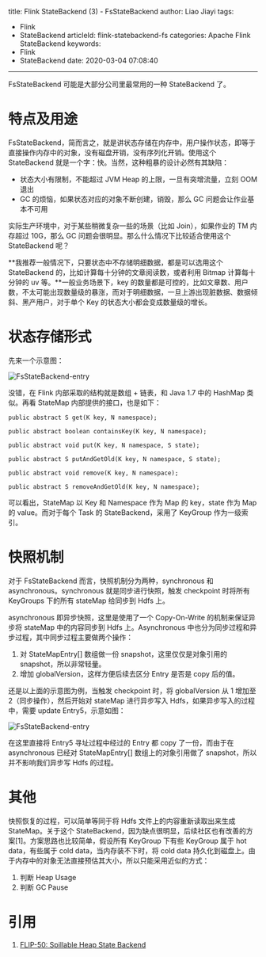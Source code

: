 title: Flink StateBackend (3) - FsStateBackend
author: Liao Jiayi
tags:
  - Flink
  - StateBackend
articleId: flink-statebackend-fs
categories: Apache Flink StateBackend
keywords:
  - Flink
  - StateBackend
date: 2020-03-04 07:08:40
---

FsStateBackend 可能是大部分公司里最常用的一种 StateBackend 了。

# 特点及用途

FsStateBackend，简而言之，就是讲状态存储在内存中，用户操作状态，即等于直接操作内存中的对象，没有磁盘开销，没有序列化开销。使用这个 StateBackend 就是一个字：快。当然，这种粗暴的设计必然有其缺陷：

* 状态大小有限制，不能超过 JVM Heap 的上限，一旦有突增流量，立刻 OOM 退出
* GC 的烦恼，如果状态对应的对象不断创建，销毁，那么 GC 问题会让作业基本不可用

实际生产环境中，对于某些稍微复杂一些的场景（比如 Join），如果作业的 TM 内存超过 10G，那么 GC 问题会很明显。那么什么情况下比较适合使用这个 StateBackend 呢？

**我推荐一般情况下，只要状态中不存储明细数据，都是可以选用这个 StateBackend 的，比如计算每十分钟的文章阅读数，或者利用 Bitmap 计算每十分钟的 uv 等。**一般业务场景下，key 的数量都是可控的，比如文章数、用户数，不太可能出现数量级的暴涨，而对于明细数据，一旦上游出现脏数据、数据倾斜、黑产用户，对于单个 Key 的状态大小都会变成数量级的增长。


# 状态存储形式

先来一个示意图：

![FsStateBackend-entry](http://www.liaojiayi.com/assets/fsstatebackend-entry.png)

没错，在 Flink 内部采取的结构就是数组 + 链表，和 Java 1.7 中的 HashMap 类似。再看 StateMap 内部提供的接口，也是如下：

```
public abstract S get(K key, N namespace);

public abstract boolean containsKey(K key, N namespace);

public abstract void put(K key, N namespace, S state);

public abstract S putAndGetOld(K key, N namespace, S state);

public abstract void remove(K key, N namespace);

public abstract S removeAndGetOld(K key, N namespace);
```

可以看出，StateMap 以 Key 和 Namespace 作为 Map 的 key，state 作为 Map 的 value。而对于每个 Task 的 StateBackend，采用了 KeyGroup 作为一级索引。

# 快照机制

对于 FsStateBackend 而言，快照机制分为两种，synchronous 和 asynchronous。synchronous 就是同步进行快照，触发 checkpoint 时将所有 KeyGroups 下的所有 stateMap 给同步到 Hdfs 上。


asynchronous 即异步快照，这里是使用了一个 Copy-On-Write 的机制来保证异步将 stateMap 中的内容同步到 Hdfs 上。Asynchronous 中也分为同步过程和异步过程，其中同步过程主要做两个操作：

1. 对 StateMapEntry[] 数组做一份 snapshot，这里仅仅是对象引用的 snapshot，所以非常轻量。
2. 增加 globalVersion，这样方便后续去区分 Entry 是否是 copy 后的值。

还是以上面的示意图为例，当触发 checkpoint 时，将 globalVersion 从 1 增加至 2（同步操作），然后开始对 stateMap 进行异步写入 Hdfs，如果异步写入的过程中，需要 update Entry5，示意如图：

![FsStateBackend-entry](http://www.liaojiayi.com/assets/fsstatebackend-entry-update.png)

在这里直接将 Entry5 寻址过程中经过的 Entry 都 copy 了一份，而由于在 asynchronous 已经对 StateMapEntry[] 数组上的对象引用做了 snapshot，所以并不影响我们异步写 Hdfs 的过程。

# 其他

快照恢复的过程，可以简单等同于将 Hdfs 文件上的内容重新读取出来生成 StateMap。关于这个 StateBackend，因为缺点很明显，后续社区也有改善的方案[1]。方案思路也比较简单，假设所有 KeyGroup 下有些 KeyGroup 属于 hot data，有些属于 cold data，当内存装不下时，将 cold data 持久化到磁盘上。由于内存中的对象无法直接预估其大小，所以只能采用近似的方式：

1. 判断 Heap Usage 
2. 判断 GC Pause


# 引用

1. [FLIP-50: Spillable Heap State Backend](https://cwiki.apache.org/confluence/display/FLINK/FLIP-50%3A+Spill-able+Heap+Keyed+State+Backend)
